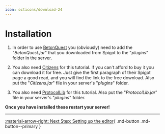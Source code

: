 ```yaml
---
icon: octicons/download-24
---
```

# Installation
1. In order to use <a href="https://www.spigotmc.org/resources/2117/" target="_blank">BetonQuest</a> you (obviously)
   need to add the "_BetonQuest.jar_" that you downloaded from Spigot to the "_plugins_" folder in the server.

2. You also need <a href="https://www.spigotmc.org/resources/13811/" target="_blank">Citizens</a> for this
   tutorial. If you can't afford to buy it you can download it for free.
   Just give the first paragraph of their Spigot page a good read, and you will find the link to the free download.
   Also put the "_Citizens.jar_" file in your server's "_plugins_" folder.

3. You also need <a href="https://www.spigotmc.org/resources/1997/" target="_blank">ProtocolLib</a> for this
   tutorial. Also put the "_ProtocolLib.jar_" file in your server's "_plugins_" folder.

**Once you have installed these restart your server!**

---
[:material-arrow-right: Next Step: Setting up the editor](Setting-up-the-editor.md){ .md-button .md-button--primary }
